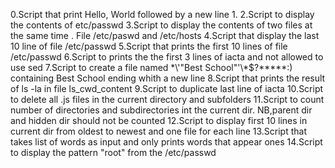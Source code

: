 0.Script that print Hello, World followed by a new line
1.
2.Script to display the contents of etc/passwd
3.Script to display the contents of two files at the same time . File /etc/paswd and /etc/hosts
4.Script that display the last 10 line of file /etc/passwd
5.Script that prints the first 10 lines of file /etc/passwd
6.Script to prints the the first 3 lines of iacta and not allowed to use sed
7.Script to create a file named \*\\'"Best School"\'\\*$\?\*\*\*\*\*:) containing Best School ending whith a new line
8.Script that prints the result of ls -la in file ls_cwd_content
9.Script to duplicate last line of iacta
10.Script to delete all .js files in the current directory and subfolders
11.Script to count number of directories and subdirectories int the current dir. NB,parent dir and hidden dir should not be counted
12.Script to display first 10 lines in current dir from oldest to newest and one file for each line
13.Script that takes list of words as input and only prints words that appear ones
14.Script to display the pattern "root" from the /etc/passwd
